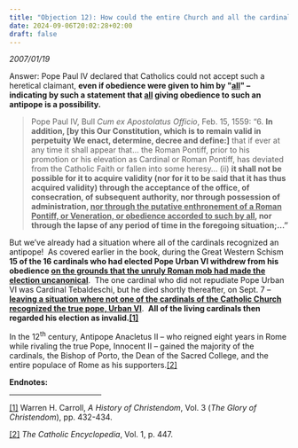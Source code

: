 ```yaml
---
title: "Objection 12): How could the entire Church and all the cardinals recognize an antipope, such as in the case of John XXIII (1958-1963)?"
date: 2024-09-06T20:02:28+02:00
draft: false
---
```



*2007/01/19*

<p>Answer: Pope Paul IV declared that Catholics could not accept such a heretical claimant, <strong>even if obedience were given to him by "<u>all</u>" – indicating by such a statement that <u>all</u> giving obedience to such an antipope is a possibility. </strong></p>
<blockquote>
<p>Pope Paul IV, Bull<em> Cum ex Apostolatus Officio</em>, Feb. 15, 1559: “6. <strong>In addition, [by this Our Constitution, which is to remain valid in perpetuity We enact, determine, decree and define:]</strong> that if ever at any time it shall appear that… the Roman Pontiff, prior to his promotion or his elevation as Cardinal or Roman Pontiff, has deviated from the Catholic Faith or fallen into some heresy… (ii) <strong>it shall not be possible for it to acquire validity (nor for it to be said that it has thus acquired validity) through the acceptance of the office, of consecration, of subsequent authority, nor through possession of administration, <u>nor through the putative enthronement of a Roman Pontiff, or Veneration, or obedience accorded to such by all</u>, nor through the lapse of any period of time in the foregoing situation;…”</strong></p>
</blockquote>
<p>But we’ve already had a situation where all of the cardinals recognized an antipope!  As covered earlier in the book, during the Great Western Schism <strong>15 of the 16 cardinals who had elected Pope Urban VI withdrew from his obedience <u>on the grounds that the unruly Roman mob had made the election uncanonical</u></strong>.  The one cardinal who did not repudiate Pope Urban VI was Cardinal Tebaldeschi, but he died shortly thereafter, on Sept. 7 – <strong><u>leaving a situation where not one of the cardinals of the Catholic Church recognized the true pope, Urban VI</u></strong>.  <strong>All of the living cardinals then regarded his election as invalid.<a href="#_edn1" name="_ednref1">[1]</a></strong></p>
<p><span style="font-size: inherit;">In the 12</span><sup>th</sup><span style="font-size: inherit;"> century, Antipope Anacletus II – who reigned eight years in Rome while rivaling the true Pope, Innocent II – gained the majority of the cardinals, the Bishop of Porto, the Dean of the Sacred College, and the entire populace of Rome as his supporters.</span><a style="font-size: inherit;" href="#_edn2" name="_ednref2">[2]</a></p>

<div class="content-notes"><strong>Endnotes:</strong><hr align="left" size="1" width="33%" />
<div>
<p><a href="#_ednref1" name="_edn1">[1]</a> Warren H. Carroll, <em>A History of Christendom</em>, Vol. 3 (<em>The Glory of Christendom</em>), pp. 432-434.</p>
</div>
<div>
<p><a href="#_ednref2" name="_edn2">[2]</a> <em>The Catholic Encyclopedia</em>, Vol. 1, p. 447.</p>
</div>
</div>
